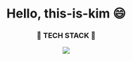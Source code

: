 
# <div align="center"> Hello, this-is-kim :smile: </div>


### <div align="center"> :hammer: TECH STACK :hammer: </div>

<div align="center">
<a href="" target="_blank"><img src="https://img.shields.io/badge/Python-3776AB?style=flat-square&logo=Python&logoColor=white"/></a>
</div>
